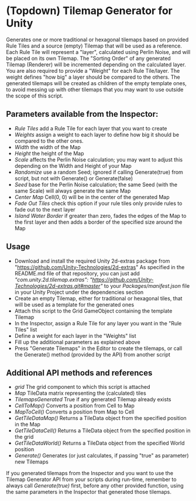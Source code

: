 # (Topdown) Tilemap Generator for Unity

Generates one or more traditional or hexagonal tilemaps based on provided Rule Tiles and a source (empty) Tilemap that will be used as a reference.
Each Rule Tile will represent a "layer", calculated using Perlin Noise, and will be placed on its own Tilemap.
The "Sorting Order" of any generated Tilemap (Renderer) will be incremented depending on the calculated layer.
You are also required to provide a "Weight" for each Rule Tile/layer. The weight defines "how big" a layer should be compared to the others.
The generated tilemaps will be created as children of the empty template ones, to avoid messing up with other tilemaps that you may want to use outside the scope of this script.

## Parameters available from the Inspector:
- *Rule Tiles*            add a Rule Tile for each layer that you want to create
- *Weights*               assign a weight to each layer to define how big it should be compared to the other ones.
- *Width*                 the width of the Map
- *Height*                the height of the Map
- *Scale*                 affects the Perlin Noise calculation; you may want to adjust this depending on the Width and Height of your Map
- *Randomize*             use a random Seed; ignored if calling Generate(true) from script, but not with Generate() or Generate(false)
- *Seed*                  base for the Perlin Noise calculation; the same Seed (with the same Scale) will always generate the same Map
- *Center Map*            Cell(0, 0) will be in the center of the generated Map
- *Fade Out Tiles*        check this option if your rule tiles only provide rules to fade out to the next layer
- *Island Water Border*   if greater than zero, fades the edges of the Map to the first layer and then adds a border of the specified size around the Map

## Usage
- Download and install the required Unity 2d-extras package from "https://github.com/Unity-Technologies/2d-extras"
   As specified in the README.md file of that repository, you can just add
   _"com.unity.2d.tilemap.extras": "https://github.com/Unity-Technologies/2d-extras.git#master"_
   to your _Packages/manifest.json_ file in your Unity Project under the dependencies section
- Create an empty Tilemap, either for traditional or hexagonal tiles, that will be used as a template for the generated ones
- Attach this script to the Grid GameObject containing the template Tilemap
- In the Inspector, assign a Rule Tile for any layer you want in the "Rule Tiles" list
- Define a weight for each layer in the "Weights" list
- Fill up the additional parameters as explained above
- Press "Generate Tilemaps" in the Editor to create the tilemaps, or call the Generate() method (provided by the API) from another script

## Additional API methods and references
- *grid*                  The grid component to which this script is attached
- *Map*                   TileData matrix representing the (calculated) tiles
- *TilemapsGenerated*     True if any generated Tilemap already exists
- *CellToMap()*           Converts a position from Cell to Map
- *MapToCell()*           Converts a position from Map to Cell
- *GetTileDataMap()*      Returns a TileData object from the specified position in the Map
- *GetTileDataCell()*     Returns a TileData object from the specified position in the grid
- *GetTileDataWorld()*    Returns a TileData object from the specified World position
- *Generate()*            Generates (or just calculates, if passing "true" as parameter) new Tilemaps

If you generated tilemaps from the Inspector and you want to use the Tilemap Generator API from your scripts during run-time, remember to always call _Generate(true)_ first, before any other provided function, using the same parameters in the Inspector that generated those tilemaps.
